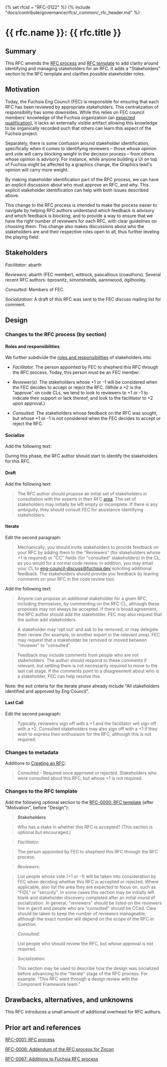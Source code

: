 <!-- mdformat off(templates not supported) -->
{% set rfcid = "RFC-0122" %}
{% include "docs/contribute/governance/rfcs/_common/_rfc_header.md" %}
# {{ rfc.name }}: {{ rfc.title }}
<!-- SET the `rfcid` VAR ABOVE. DO NOT EDIT ANYTHING ELSE ABOVE THIS LINE. -->

<!-- mdformat on -->

<!-- This should begin with an H2 element (for example, ## Summary).-->

## Summary

This RFC amends the [RFC
process](/docs/contribute/governance/rfcs/rfc_process.md) and [RFC
template](/docs/contribute/governance/rfcs/TEMPLATE.md) to add clarity around
identifying and managing stakeholders for an RFC. It adds a "Stakeholders"
section to the RFC template and clarifies possible stakeholder roles.

## Motivation

Today, the Fuchsia Eng Council (FEC) is responsible for ensuring that each RFC
has been reviewed by appropriate stakeholders. This centralization of
responsibility has some downsides. While this relies on FEC council members'
knowledge of the Fuchsia organization (an [expected
qualification](/docs/contribute/governance/eng_council.md#qualifications)), it
lacks an externally visible artifact allowing this knowledge to be organically
recorded such that others can learn this aspect of the Fuchsia project.

Separately, there is some confusion around stakeholder identification,
specifically when it comes to identifying reviewers – those whose opinion and
vote will carry blocking weight in the decision process – from others whose
opinion is advisory. For instance, while anyone building a UI on top of Fuchsia
might be affected by a graphics change, the Graphics lead's opinion will carry
more weight.

By making stakeholder identification part of the RFC process, we can have an
explicit discussion about who must approve an RFC, and why. This explicit
stakeholder identification can help with both issues described above.

This change to the RFC process is intended to make the process easier to
navigate by helping RFC authors understand which feedback is advisory and which
feedback is blocking, and to provide a way to ensure that we have the right
number of reviewers for each RFC, with clear guidelines on choosing them. This
change also makes discussions about who the stakeholders are and their
respective roles open to all, thus further leveling the playing field.

## Stakeholders

_Facilitator:_ abarth

_Reviewers:_ abarth (FEC member), wittrock, pascallious (coauthors). Several
recent RFC authors: bprosnitz, simonshields, aaronwood, dgilhooley.

_Consulted:_ Members of FEC.

_Socialization:_ A draft of this RFC was sent to the FEC discuss mailing list
for comment.

## Design

### Changes to the RFC process (by section)

#### Roles and responsibilities

We further subdivide the [roles and
responsibilities](rfc_process.md#roles-and-responsibilities) of stakeholders
into:

 * *Facilitator.* The person appointed by FEC to shepherd this RFC through the
   RFC process. Today, this person must be an FEC member.

 * *Reviewer(s).* The stakeholders whose +1 or -1 will be considered when the
   FEC decides to accept or reject the RFC. (While a +2 is the "approve" on code
   CLs, we tend to look to reviewers to +1 or -1 to indicate their support or
   lack thereof, and look to the facilitator to +2 upon approval.)

 * *Consulted.* The stakeholders whose feedback on the RFC was sought, but whose
   +1 or -1 is not considered when the FEC decides to accept or reject the RFC.

#### Socialize

Add the following text:

During this phase, the RFC author should start to identify the stakeholders for
this RFC.

#### Draft

Add the following text:

> The RFC author should propose an initial set of stakeholders in consultation
> with the experts in their RFC [area](/docs/contribute/governance/areas). The
> set of stakeholders may initially be left empty or incomplete. If there is any
> ambiguity, they should consult FEC for assistance identifying stakeholders.

#### Iterate

Edit the second paragraph:

> Mechanically, you should invite stakeholders to provide feedback on your RFC
> by adding them to the "Reviewers" (for stakeholders whose +1 is required) or
> "CC" fields (for "consulted" stakeholders) in the CL, as you would for a
> normal code review. In addition, you may email your CL to
> eng-council-discuss@fuchsia.dev soliciting additional feedback. The
> stakeholders should provide you feedback by leaving comments on your RFC in
> the code review tool.

Add the following text:

> Anyone can propose an additional stakeholder for a given RFC, including
> themselves, by commenting on the RFC CL, although these proposals may not
> always be accepted. If there is broad agreement, the RFC author should add the
> stakeholder. FEC may also request that the author add stakeholders.

> A stakeholder may 'opt out' and ask to be removed, or may delegate their
> review (for example, to another expert in the relevant area). FEC may request
> that a stakeholder be removed or moved between "reviewer" to "consulted".

> Feedback may include comments from people who are not stakeholders. The author
> should respond to these comments if relevant, but settling them is not
> necessarily required to move to the last call stage. If the comments point to
> a disagreement about who is a stakeholder, FEC can help resolve this.

Note: the exit criteria for the iterate phase already include "All stakeholders
identified and approved by Eng Council".

#### Last Call

Edit the second paragraph:

> Typically, reviewers sign off with a +1 and the facilitator will sign off with
> a +2. Consulted stakeholders may also sign off with a +1 if they wish to
> express their enthusiasm for the RFC, although this is not required.

### Changes to metadata
Additions to [Creating an RFC](/docs/contribute/governance/rfcs/create_rfc.md):

> Consulted - Required once approved or rejected. Stakeholders who were consulted
> about this RFC, but whose +1 is not required.

### Changes to the RFC template

Add the following optional section to the [RFC-0000: RFC
template](/docs/contribute/governance/rfcs/TEMPLATE.md) (after "Motivation",
before "Design"):


> **Stakeholders**

> Who has a stake in whether this RFC is accepted? (This section is optional but
> encouraged.)

> _Facilitator:_

> The person appointed by FEC to shepherd this RFC through the RFC
> process.

> _Reviewers:_

> List people whose vote (+1 or -1) will be taken into consideration by FEC when
> deciding whether this RFC is accepted or rejected. Where applicable, also list
> the area they are expected to focus on, such as "FIDL" or "security".  In some
> cases this section may be initially left blank and stakeholder discovery
> completed after an initial round of socialization. In general, "reviewers"
> should be listed on the reviewers line in gerrit and people who are
> "consulted" should be CCed. Care should be taken to keep the number of
> reviewers manageable, although the exact number will depend on the scope of
> the RFC in question.


> _Consulted:_

> List people who should review the RFC, but whose approval is not required.


> _Socialization:_

> This section may be used to describe how the design was socialized before
> advancing to the "Iterate" stage of the RFC process. For example: "This RFC
> went through a design review with the Component Framework team."

## Drawbacks, alternatives, and unknowns

This RFC introduces a small amount of additional overhead for RFC authors.

## Prior art and references

[RFC-0001: RFC process](0001_rfc_process.md)

[RFC-0006: Addendum of the RFC process for
Zircon](0006_addendum_to_rfc_process_for_zircon.md)

[RFC-0067: Additions to Fuchsia RFC process](0067_rfc_process_additions.md)

